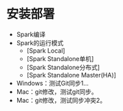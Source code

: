 # 安装部署

- Spark编译
- Spark的运行模式
  - [Spark Local]
  - [Spark Standalone单机]
  - [Spark Standalone分布式]
  - [Spark Standalone Master(HA)]
- Windows：测试Git同步1...
- Mac：git修改，测试git同步。
- Mac：git修改，测试同步冲突2。
